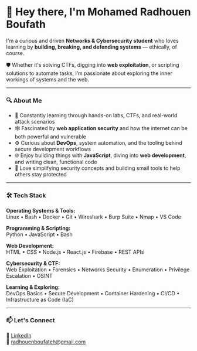 # 👋 Hey there, I'm Mohamed Radhouen Boufath

I'm a curious and driven **Networks & Cybersecurity student** who loves learning by **building, breaking, and defending systems** — ethically, of course.

🛡️ Whether it's solving CTFs, digging into **web exploitation**, or scripting solutions to automate tasks, I’m passionate about exploring the inner workings of systems and the web.

---

### 🔍 About Me

- 🧠 Constantly learning through hands-on labs, CTFs, and real-world attack scenarios  
- 🕸️ Fascinated by **web application security** and how the internet can be both powerful and vulnerable  
- ⚙️ Curious about **DevOps**, system automation, and the tooling behind secure development workflows  
- 🌐 Enjoy building things with **JavaScript**, diving into **web development**, and writing clean, functional code  
- 🔐 Love simplifying security concepts and building small tools to help others stay protected  

---

### 🛠️ Tech Stack

**Operating Systems & Tools:**  
Linux • Bash • Docker • Git • Wireshark • Burp Suite • Nmap • VS Code

**Programming & Scripting:**  
Python • JavaScript • Bash

**Web Development:**  
HTML • CSS • Node.js • React.js • Firebase • REST APIs

**Cybersecurity & CTF:**  
Web Exploitation • Forensics • Networks Security • Enumeration • Privilege Escalation • OSINT

**Learning & Exploring:**  
DevOps Basics • Secure Development • Container Hardening • CI/CD • Infrastructure as Code (IaC)


---

### 📫 Let's Connect  
💼 [LinkedIn](https://www.linkedin.com/in/radhouen-boufateh-57026129a)  
📧 radhouenboufateh@gmail.com
